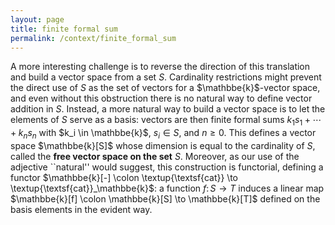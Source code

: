 ```yaml
---
layout: page
title: finite formal sum
permalink: /context/finite_formal_sum
---
```

A more interesting challenge is to reverse the direction of this translation and build a vector space from a set $S$. Cardinality restrictions might prevent the direct use of $S$ as the set of vectors for a $\mathbbe{k}$-vector space, and even without this obstruction there is no natural way to define vector addition in $S$.
Instead, a more natural way to build a vector space  is to let the elements of $S$ serve as a basis: vectors are then finite formal sums  $k_1s_1 + \cdots + k_n s_n$ with $k_i \in \mathbbe{k}$,  $s_i \in S$, and $n \geq 0$. This defines a vector space $\mathbbe{k}[S]$ whose dimension is equal to the cardinality of $S$, called the **free vector space on the set** $S$. Moreover, as our use of the adjective ``natural'' would suggest,  this construction is functorial, defining a functor $\mathbbe{k}[-] \colon \textup{\textsf{cat}} \to \textup{\textsf{cat}}_\mathbbe{k}$: a function $f \colon S \to T$ induces a linear map $\mathbbe{k}[f] \colon \mathbbe{k}[S] \to \mathbbe{k}[T]$ defined on the basis elements in the evident way.
